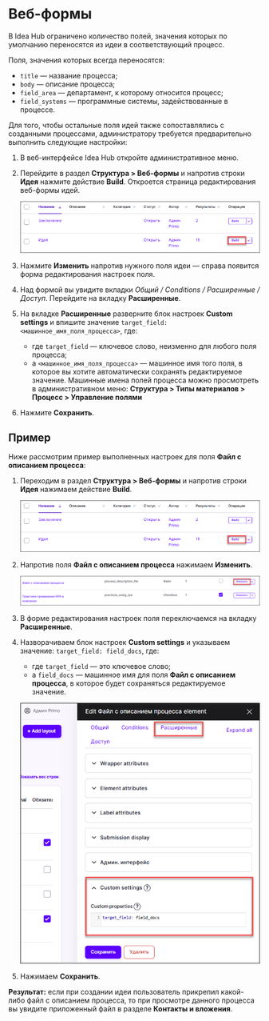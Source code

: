 # Веб-формы

В Idea Hub ограничено количество полей, значения которых по умолчанию переносятся из идеи в соответствующий процесс. 

Поля, значения которых всегда переносятся:
* `title` ​— название процесса;
* `body` ​— описание процесса;
* `field_area` ​— департамент, к которому относится процесс;
* `field_systems` ​— программные системы, задействованные в процессе.

Для того, чтобы остальные поля идей также сопоставлялись с созданными процессами, администратору требуется предварительно выполнить следующие настройки:
1. В веб-интерфейсе Idea Hub откройте административное меню.
1. Перейдите в раздел **Структура > Веб-формы** и напротив строки **Идея** нажмите действие **Build**. Откроется страница редактирования веб-формы идей.

   ![](<../../../idea-hub/resources/admin/structure/structure-webform-idea-build.png>)

1. Нажмите **Изменить** напротив нужного поля идеи — справа появится форма редактирования настроек поля. 
1. Над формой вы увидите вкладки *Общий / Conditions / Расширенные / Доступ*. Перейдите на вкладку **Расширенные**.
1. На вкладке **Расширенные** разверните блок настроек **Custom settings** и впишите значение `target_field: <машинное_имя_поля_процесса>`, где:
   * где `target_field` ​— ключевое слово, неизменно для любого поля процесса;
   * а `<машинное_имя_поля_процесса>` ​— машинное имя того поля, в которое вы хотите автоматически сохранять редактируемое значение. Машинные имена полей процесса можно просмотреть в административном меню: **Структура > Типы материалов > Процесс > Управление полями**
1. Нажмите **Сохранить**.


## Пример 

Ниже рассмотрим пример выполненных настроек для поля **Файл с описанием процесса**:
1. Переходим в раздел **Структура > Веб-формы** и напротив строки **Идея** нажимаем действие **Build**.

   ![](<../../../idea-hub/resources/admin/structure/structure-webform-idea-build.png>)

1. Напротив поля **Файл с описанием процесса** нажимаем **Изменить**.

   ![](<../../../idea-hub/resources/admin/structure/webform-manage-idea-doc-field.png>)

1. В форме редактирования настроек поля переключаемся на вкладку **Расширенные**.
1. Hазворачиваем блок настроек **Custom settings** и указываем значение: `target_field: field_docs`, где:
   * где `target_field` ​— это ключевое слово;
   * а `field_docs` ​— машинное имя для поля **Файл с описанием процесса**, в которое будет сохраняться редактируемое значение. 

   ![](<../../../idea-hub/resources/admin/structure/webform-idea-custom-settings.png>)

1. Нажимаем **Сохранить**.

**Результат:** если при создании идеи пользователь прикрепил какой-либо файл с описанием процесса, то при просмотре данного процесса вы увидите приложенный файл в разделе **Контакты и вложения**. 
